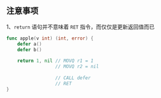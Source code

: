 注意事项
------------



1、`return` 语句并不意味着 `RET` 指令，而仅仅是更新返回值而已

```go
func apple(v int) (int, error) {
    defer a()
    defer b()
    
    return 1, nil // MOVQ r1 = 1
    			  // MOVQ r2 = nil
    
    			  // CALL defer
    			  // RET
}
```

